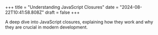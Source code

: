 +++
title = "Understanding JavaScript Closures"
date = "2024-08-22T10:41:58.808Z"
draft = false
+++

  A deep dive into JavaScript closures, explaining how they work and why they are crucial in modern development.
        